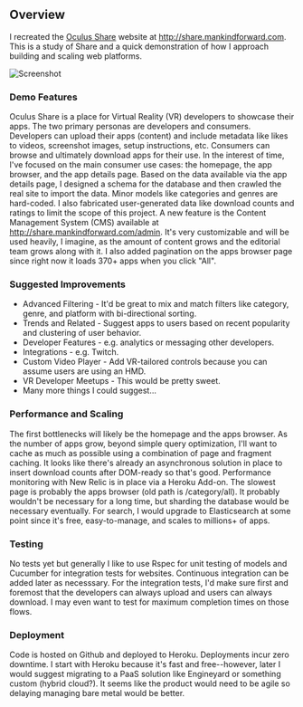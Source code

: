 ## Overview
I recreated the [Oculus Share](https://share.oculusvr.com) website at http://share.mankindforward.com. This is a study of Share and a quick demonstration of how I approach building and scaling web platforms.

![Screenshot](https://mankindforward.files.wordpress.com/2014/09/screen-shot-2014-09-25-at-3-08-44-pm.png)

### Demo Features
Oculus Share is a place for Virtual Reality (VR) developers to showcase their apps. The two primary personas are developers and consumers. Developers can upload their apps (content) and include metadata like likes to videos, screenshot images, setup instructions, etc. Consumers can browse and ultimately download apps for their use. In the interest of time, I've focused on the main consumer use cases: the homepage, the app browser, and the app details page. Based on the data available via the app details page, I designed a schema for the database and then crawled the real site to import the data. Minor models like categories and genres are hard-coded. I also fabricated user-generated data like download counts and ratings to limit the scope of this project. A new feature is the Content Management System (CMS) available at http://share.mankindforward.com/admin. It's very customizable and will be used heavily, I imagine, as the amount of content grows and the editorial team grows along with it. I also added pagination on the apps browser page since right now it loads 370+ apps when you click "All".

### Suggested Improvements
* Advanced Filtering - It'd be great to mix and match filters like category, genre, and platform with bi-directional sorting.
* Trends and Related - Suggest apps to users based on recent popularity and clustering of user behavior.
* Developer Features - e.g. analytics or messaging other developers.
* Integrations - e.g. Twitch.
* Custom Video Player - Add VR-tailored controls because you can assume users are using an HMD.
* VR Developer Meetups - This would be pretty sweet.
* Many more things I could suggest...

### Performance and Scaling
The first bottlenecks will likely be the homepage and the apps browser. As the number of apps grow, beyond simple query optimization, I'll want to cache as much as possible using a combination of page and fragment caching. It looks like there's already an asynchronous solution in place to insert download counts after DOM-ready so that's good. Performance monitoring with New Relic is in place via a Heroku Add-on. The slowest page is probably the apps browser (old path is /category/all). It probably wouldn't be necessary for a long time, but sharding the database would be necessary eventually. For search, I would upgrade to Elasticsearch at some point since it's free, easy-to-manage, and scales to millions+ of apps.

### Testing
No tests yet but generally I like to use Rspec for unit testing of models and Cucumber for integration tests for websites. Continuous integration can be added later as necesssary. For the integration tests, I'd make sure first and foremost that the developers can always upload and users can always download. I may even want to test for maximum completion times on those flows.

### Deployment
Code is hosted on Github and deployed to Heroku. Deployments incur zero downtime. I start with Heroku because it's fast and free--however, later I would suggest migrating to a PaaS solution like Engineyard or something custom (hybrid cloud?). It seems like the product would need to be agile so delaying managing bare metal would be better.
